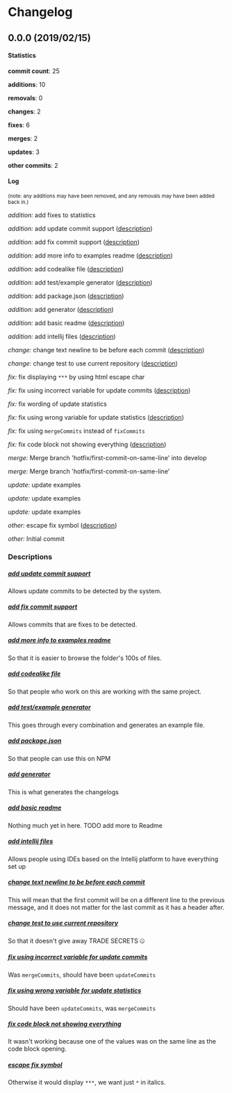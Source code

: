 # Changelog
## 0.0.0 (2019/02/15)
#### Statistics
**commit count**: 25

**additions**: 10

**removals**: 0

**changes**: 2

**fixes**: 6

**merges**: 2

**updates**: 3

**other commits**: 2

#### Log
<small>(note: any additions may have been removed, and any removals may have been added back in.)</small>

*addition:* add fixes to statistics

*addition:* add update commit support ([description](#add-update-commit-support-17))

*addition:* add fix commit support ([description](#add-fix-commit-support-17))

*addition:* add more info to examples readme ([description](#add-more-info-to-examples-readme-17))

*addition:* add codealike file ([description](#add-codealike-file-17))

*addition:* add test/example generator ([description](#add-testexample-generator-17))

*addition:* add package.json ([description](#add-packagejson-17))

*addition:* add generator ([description](#add-generator-17))

*addition:* add basic readme ([description](#add-basic-readme-17))

*addition:* add intellij files ([description](#add-intellij-files-17))

*change:* change text newline to be before each commit ([description](#change-text-newline-to-be-before-each-commit-17))

*change:* change test to use current repository ([description](#change-test-to-use-current-repository-17))

*fix:* fix displaying `***` by using html escape char

*fix:* fix using incorrect variable for update commits ([description](#fix-using-incorrect-variable-for-update-commits-17))

*fix:* fix wording of update statistics

*fix:* fix using wrong variable for update statistics ([description](#fix-using-wrong-variable-for-update-statistics-17))

*fix:* fix using `mergeCommits` instead of `fixCommits`

*fix:* fix code block not showing everything ([description](#fix-code-block-not-showing-everything-17))

*merge:* Merge branch 'hotfix/first-commit-on-same-line' into develop

*merge:* Merge branch 'hotfix/first-commit-on-same-line'

*update:* update examples

*update:* update examples

*update:* update examples

*other:* escape fix symbol ([description](#escape-fix-symbol-17))

*other:* Initial commit
### Descriptions
##### [add update commit support](commit/2a422db99561210e0d43ff19071dd35b68bc68bd?refName=refs/heads/master)
Allows update commits to be detected by the system.
##### [add fix commit support](commit/223c6ecdec0cde19c0ec88e83b29aed6904d2e08?refName=refs/heads/master)
Allows commits that are fixes to be detected.
##### [add more info to examples readme](commit/31b2131866556049ae926d4abaf2b492a1e2af28?refName=refs/heads/master)
So that it is easier to browse the folder's 100s of files.
##### [add codealike file](commit/eeb75f31aa45a630b30aff066ffe2f2d81ab4b0a?refName=refs/heads/master)
So that people who work on this are working with the same project.
##### [add test/example generator](commit/537ce93e1967e25c3a988f4ce92ec886e7d316eb?refName=refs/heads/master)
This goes through every combination and generates an example file.
##### [add package.json](commit/71e1d2830a151f4c95a9f5533c6bdc10fa28069e?refName=refs/heads/master)
So that people can use this on NPM
##### [add generator](commit/c98dca5eac6d4f749be01bb619264628f470901d?refName=refs/heads/master)
This is what generates the changelogs
##### [add basic readme](commit/f79ea73cdc47fd8cbca8d9013bbc3942c4119f12?refName=refs/heads/master)
Nothing much yet in here. TODO add more to Readme
##### [add intellij files](commit/03a42bd4d1609bf91474560347b54bfec824983b?refName=refs/heads/master)
Allows people using IDEs based on the Intellij platform to have everything set up
##### [change text newline to be before each commit](commit/8b8ab47fc4193261506d9fd2e2c9f0f4dfa72f12?refName=refs/heads/master)
This will mean that the first commit will be on a different line to the previous message, and it does not matter for the last commit as it has a header after.
##### [change test to use current repository](commit/3f11829000fba42a4476ca59563ee0460689c958?refName=refs/heads/master)
So that it doesn't give away TRADE SECRETS 🤐
##### [fix using incorrect variable for update commits](commit/e2893c627fd66e2ede2eac395812e95162ae0d15?refName=refs/heads/master)
Was `mergeCommits`, should have been `updateCommits`
##### [fix using wrong variable for update statistics](commit/a05e767311e7147fa2647d3e848fc880ea733582?refName=refs/heads/master)
Should have been `updateCommits`, was `mergeCommits`
##### [fix code block not showing everything](commit/0db931663b07b7866c00ba3d7be7c349891cdc78?refName=refs/heads/master)
It wasn't working because one of the values was on the same line as the code block opening.
##### [escape fix symbol](commit/5af6e59e002a29ae7bc48cb326e8b5c1d083f67d?refName=refs/heads/master)
Otherwise it would display `***`, we want just `*` in italics.
